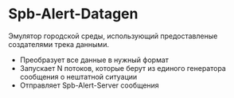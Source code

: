 # Spb-Alert-Datagen

Эмулятор городской среды, использующий предоставленые создателями трека данными.

* Преобразует все данные в нужный формат
* Запускает N потоков, которые берут из единого генератора сообщения о нештатной ситуации
* Отправляет Spb-Alert-Server сообщения
